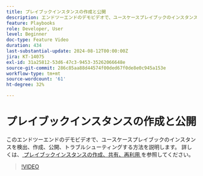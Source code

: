 ```yaml
---
title: プレイブックインスタンスの作成と公開
description: エンドツーエンドのデモビデオで、ユースケースプレイブックのインスタンスを検出、作成、公開、トラブルシューティングする方法を説明します。
feature: Playbooks
role: Developer, User
level: Beginner
doc-type: Feature Video
duration: 434
last-substantial-update: 2024-08-12T00:00:00Z
jira: KT-14075
exl-id: 31a25812-53d6-47c3-9453-35262066648e
source-git-commit: 286c85aa88d44574f00ded67f0de8e0c945a153e
workflow-type: tm+mt
source-wordcount: '61'
ht-degree: 32%

---
```


# プレイブックインスタンスの作成と公開

このエンドツーエンドのデモビデオで、ユースケースプレイブックのインスタンスを検出、作成、公開、トラブルシューティングする方法を説明します。 詳しくは、[ プレイブックインスタンスの作成、共有、再利用 ](https://experienceleague.adobe.com/docs/experience-platform/use-case-playbooks/playbooks/create-share-reuse.html?lang=ja) を参照してください。

>[!VIDEO](https://video.tv.adobe.com/v/3427058/?learn=on&enablevpops)
